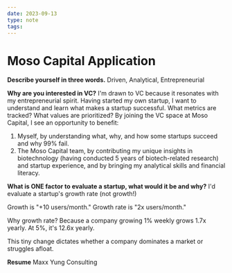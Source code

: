 ```yaml
---
date: 2023-09-13
type: note
tags: 
---
```


# Moso Capital Application

**Describe yourself in three words.**
Driven, Analytical, Entrepreneurial

**Why are you interested in VC?**
I'm drawn to VC because it resonates with my entrepreneurial spirit. Having started my own startup, I want to understand and learn what makes a startup successful. What metrics are tracked? What values are prioritized? By joining the VC space at Moso Capital, I see an opportunity to benefit:
1. Myself, by understanding what, why, and how some startups succeed and why 99% fail.
2. The Moso Capital team, by contributing my unique insights in biotechnology (having conducted 5 years of biotech-related research) and startup experience, and by bringing my analytical skills and financial literacy.

**What is ONE factor to evaluate a startup, what would it be and why?**
I'd evaluate a startup's growth rate (not growth!)

Growth is "+10 users/month." Growth rate is "2x users/month."

Why growth rate? Because a company growing 1% weekly grows 1.7x yearly. At 5%, it's 12.6x yearly.

This tiny change dictates whether a company dominates a market or struggles afloat.

**Resume**
Maxx Yung Consulting
